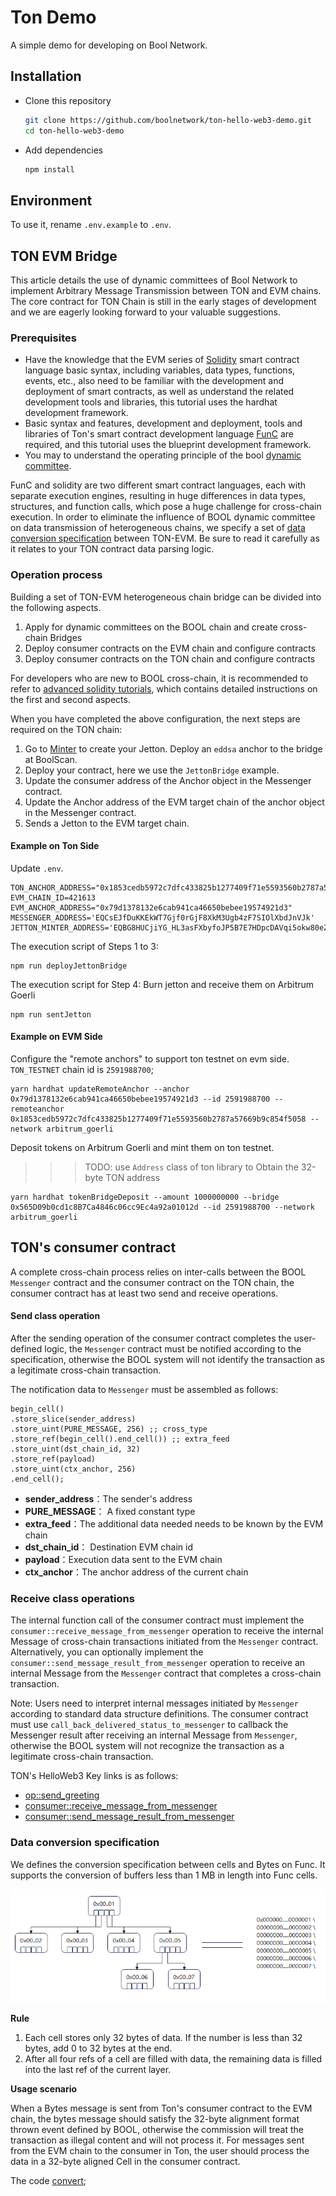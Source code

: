 # Ton Demo

A simple demo for developing on Bool Network.

## Installation

-   Clone this repository
    ```sh
    git clone https://github.com/boolnetwork/ton-hello-web3-demo.git
    cd ton-hello-web3-demo
    ```
-   Add dependencies
    ```sh
    npm install
    ```

## Environment

To use it, rename `.env.example` to `.env`.

## TON EVM Bridge

This article details the use of dynamic committees of Bool Network to implement Arbitrary Message Transmission between TON and EVM chains. The core contract for TON Chain is still in the early stages of development and we are eagerly looking forward to your valuable suggestions.

### Prerequisites

-   Have the knowledge that the EVM series of [Solidity](https://docs.soliditylang.org/en/v0.8.23/) smart contract language basic syntax, including variables, data types, functions, events, etc., also need to be familiar with the development and deployment of smart contracts, as well as understand the related development tools and libraries, this tutorial uses the hardhat development framework.
-   Basic syntax and features, development and deployment, tools and libraries of Ton's smart contract development language [FunC](https://docs.ton.org/develop/func/overview) are required, and this tutorial uses the blueprint development framework.
-   You may to understand the operating principle of the bool [dynamic committee](https://boolnetwork.gitbook.io/docs/concepts/dynamic-hidden-committee-dhc).

FunC and solidity are two different smart contract languages, each with separate execution engines, resulting in huge differences in data types, structures, and function calls, which pose a huge challenge for cross-chain execution. In order to eliminate the influence of BOOL dynamic committee on data transmission of heterogeneous chains, we specify a set of [data conversion specification](#to_dcs) between TON-EVM. Be sure to read it carefully as it relates to your TON contract data parsing logic.

### Operation process

Building a set of TON-EVM heterogeneous chain bridge can be divided into the following aspects.

1. Apply for dynamic committees on the BOOL chain and create cross-chain Bridges
2. Deploy consumer contracts on the EVM chain and configure contracts
3. Deploy consumer contracts on the TON chain and configure contracts

For developers who are new to BOOL cross-chain, it is recommended to refer to [advanced solidity tutorials](https://github.com/boolnetwork/advanced-solidity-tutorials), which contains detailed instructions on the first and second aspects.

When you have completed the above configuration, the next steps are required on the TON chain:

1. Go to [Minter](https://minter.ton.org/?testnet=true) to create your Jetton. Deploy an `eddsa` anchor to the bridge at BoolScan.
2. Deploy your contract, here we use the `JettonBridge` example.
3. Update the consumer address of the Anchor object in the Messenger contract.
4. Update the Anchor address of the EVM target chain of the anchor object in the Messenger contract.
5. Sends a Jetton to the EVM target chain.


#### Example on Ton Side

Update `.env`.

```text
TON_ANCHOR_ADDRESS="0x1853cedb5972c7dfc433825b1277409f71e5593560b2787a57669b9c854f5058"
EVM_CHAIN_ID=421613
EVM_ANCHOR_ADDRESS="0x79d1378132e6cab941ca46650bebee19574921d3"
MESSENGER_ADDRESS='EQCsEJfDuKKEkWT7Gjf0rGjF8XkM3Ugb4zF7SIOlXbdJnVJk'
JETTON_MINTER_ADDRESS='EQBG8HUCjiYG_HL3asFXbyfoJP5B7E7HDpcDAVqi5okw80eZ'
```

The execution script of Steps 1 to 3:

```shell
npm run deployJettonBridge
```

The execution script for Step 4: Burn jetton and receive them on Arbitrum Goerli 

```shell
npm run sentJetton
```

#### Example on EVM Side

Configure the "remote anchors" to support ton testnet on evm side. `TON_TESTNET` chain id is `2591988700`;
```shell
yarn hardhat updateRemoteAnchor --anchor 0x79d1378132e6cab941ca46650bebee19574921d3 --id 2591988700 --remoteanchor 0x1853cedb5972c7dfc433825b1277409f71e5593560b2787a57669b9c854f5058 --network arbitrum_goerli
```

Deposit tokens on Arbitrum Goerli and mint them on ton testnet.
>>> TODO: use `Address` class of ton library to Obtain the 32-byte TON address 
```shell
yarn hardhat tokenBridgeDeposit --amount 1000000000 --bridge 0x565D09b0cd1c8B7Ca4846c06cc9Ec4a92a01012d --id 2591988700 --network arbitrum_goerli
```

## TON's consumer contract

A complete cross-chain process relies on inter-calls between the BOOL `Messenger` contract and the consumer contract on the TON chain, the consumer contract has at least two send and receive operations.

#### **Send class operation**

After the sending operation of the consumer contract completes the user-defined logic, the `Messenger` contract must be notified according to the specification, otherwise the BOOL system will not identify the transaction as a legitimate cross-chain transaction.

The notification data to `Messenger` must be assembled as follows:

```text
begin_cell()
.store_slice(sender_address)
.store_uint(PURE_MESSAGE, 256) ;; cross_type
.store_ref(begin_cell().end_cell()) ;; extra_feed
.store_uint(dst_chain_id, 32)
.store_ref(payload)
.store_uint(ctx_anchor, 256)
.end_cell();
```

-   **sender_address**：The sender's address
-   **PURE_MESSAGE**： A fixed constant type
-   **extra_feed**：The additional data needed needs to be known by the EVM chain
-   **dst_chain_id**： Destination EVM chain id
-   **payload**：Execution data sent to the EVM chain
-   **ctx_anchor**：The anchor address of the current chain

### **Receive class operations**

The internal function call of the consumer contract must implement the `consumer::receive_message_from_messenger` operation to receive the internal Message of cross-chain transactions initiated from the `Messenger` contract. Alternatively, you can optionally implement the `consumer::send_message_result_from_messenger` operation to receive an internal Message from the `Messenger` contract that completes a cross-chain transaction.

Note: Users need to interpret internal messages initiated by `Messenger` according to standard data structure definitions. The consumer contract must use `call_back_delivered_status_to_messenger` to callback the Messenger result after receiving an internal Message from `Messenger`, otherwise the BOOL system will not recognize the transaction as a legitimate cross-chain transaction.

TON's HelloWeb3 Key links is as follows:

-   [op::send_greeting](https://github.com/boolnetwork/ton-hello-web3-demo/blob/master/contracts/hello_web3.fc#L151)
-   [consumer::receive_message_from_messenger](https://github.com/boolnetwork/ton-hello-web3-demo/blob/master/contracts/hello_web3.fc#L176)
-   [consumer::send_message_result_from_messenger](https://github.com/boolnetwork/ton-hello-web3-demo/blob/master/contracts/hello_web3.fc#L216C15-L216C59)

<span id="to_dcs"></span>

### Data conversion specification

We defines the conversion specification between cells and Bytes on Func. It supports the conversion of buffers less than 1 MB in length into Func cells.

![cell_bytes](./images/cell_bytes.jpg)

**Rule**

1. Each cell stores only 32 bytes of data. If the number is less than 32 bytes, add 0 to 32 bytes at the end.
2. After all four refs of a cell are filled with data, the remaining data is filled into the last ref of the current layer.

**Usage scenario**

When a Bytes message is sent from Ton's consumer contract to the EVM chain, the bytes message should satisfy the 32-byte alignment format thrown event defined by BOOL, otherwise the commission will treat the transaction as illegal content and will not process it. For messages sent from the EVM chain to the consumer in Ton, the user should process the data in a 32-byte aligned Cell in the consumer contract.

The code [convert](https://github.com/boolnetwork/ton-hello-web3-demo/blob/master/convert.ts);
